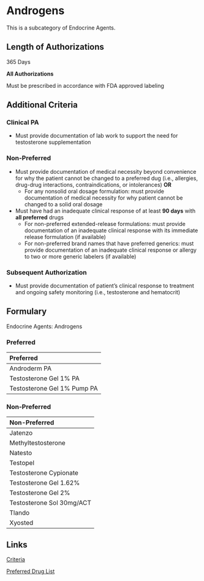 # Androgens

This is a subcategory of Endocrine Agents.

## Length of Authorizations

365 Days

**All Authorizations**

Must be prescribed in accordance with FDA approved labeling

## Additional Criteria

### Clinical PA

-   Must provide documentation of lab work to support the need for testosterone supplementation

### Non-Preferred

-   Must provide documentation of medical necessity beyond convenience for why the patient cannot be changed to a preferred dug (i.e., allergies, drug-drug interactions, contraindications, or intolerances) **OR**
    -   For any nonsolid oral dosage formulation: must provide documentation of medical necessity for why patient cannot be changed to a solid oral dosage
-   Must have had an inadequate clinical response of at least **90 days** with **all preferred** drugs
    -   For non-preferred extended-release formulations: must provide documentation of an inadequate clinical response with its immediate release formulation (if available)
    -   For non-preferred brand names that have preferred generics: must provide documentation of an inadequate clinical response or allergy to two or more generic labelers (if available)

### Subsequent Authorization

-   Must provide documentation of patient’s clinical response to treatment and ongoing safety monitoring (i.e., testosterone and hematocrit)

## Formulary

Endocrine Agents: Androgens

### Preferred

| Preferred                   |
| :-------------------------- |
| Androderm PA                |
| Testosterone Gel 1% PA      |
| Testosterone Gel 1% Pump PA |

### Non-Preferred

| Non-Preferred             |
| :------------------------ |
| Jatenzo                   |
| Methyltestosterone        |
| Natesto                   |
| Testopel                  |
| Testosterone Cypionate    |
| Testosterone Gel 1.62%    |
| Testosterone Gel 2%       |
| Testosterone Sol 30mg/ACT |
| Tlando                    |
| Xyosted                   |

## Links

[Criteria](https://pharmacy.medicaid.ohio.gov/sites/default/files/20221001_UPDL_Criteria_APPROVED.pdf#page=48)

[Preferred Drug List](https://pharmacy.medicaid.ohio.gov/sites/default/files/20221001_UPDL_APPROVED_.pdf#page=19)